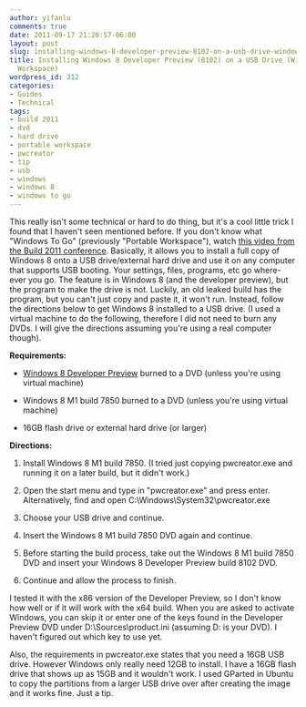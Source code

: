 ```yaml
---
author: yifanlu
comments: true
date: 2011-09-17 21:20:57-06:00
layout: post
slug: installing-windows-8-developer-preview-8102-on-a-usb-drive-windows-to-goportable-workspace
title: Installing Windows 8 Developer Preview (8102) on a USB Drive (Windows To Go/Portable
  Workspace)
wordpress_id: 312
categories:
- Guides
- Technical
tags:
- build 2011
- dvd
- hard drive
- portable workspace
- pwcreator
- tip
- usb
- windows
- windows 8
- windows to go
---
```


This really isn't some technical or hard to do thing, but it's a cool little trick I found that I haven't seen mentioned before. If you don't know what "Windows To Go" (previously "Portable Workspace"), watch [this video from the Build 2011 conference](http://channel9.msdn.com/Events/BUILD/BUILD2011/HW-245T). Basically, it allows you to install a full copy of Windows 8 onto a USB drive/external hard drive and use it on any computer that supports USB booting. Your settings, files, programs, etc go where-ever you go. The feature is in Windows 8 (and the developer preview), but the program to make the drive is not. Luckily, an old leaked build has the program, but you can't just copy and paste it, it won't run. Instead, follow the directions below to get Windows 8 installed to a USB drive. (I used a virtual machine to do the following, therefore I did not need to burn any DVDs. I will give the directions assuming you're using a real computer though).<!-- more -->

**Requirements:**



	
  * [Windows 8 Developer Preview](http://msdn.microsoft.com/en-us/windows/apps/br229516) burned to a DVD (unless you're using virtual machine)

	
  * Windows 8 M1 build 7850 burned to a DVD (unless you're using virtual machine)

	
  * 16GB flash drive or external hard drive (or larger)




**Directions:**








	
  1. Install Windows 8 M1 build 7850. (I tried just copying pwcreator.exe and running it on a later build, but it didn't work.)

	
  2. Open the start menu and type in "pwcreator.exe" and press enter. Alternatively, find and open C:\Windows\System32\pwcreator.exe

	
  3. Choose your USB drive and continue.

	
  4. Insert the Windows 8 M1 build 7850 DVD again and continue.

	
  5. Before starting the build process, take out the Windows 8 M1 build 7850 DVD and insert your Windows 8 Developer Preview build 8102 DVD.

	
  6. Continue and allow the process to finish.




I tested it with the x86 version of the Developer Preview, so I don't know how well or if it will work with the x64 build. When you are asked to activate Windows, you can skip it or enter one of the keys found in the Developer Preview DVD under D:\Sources\product.ini (assuming D: is your DVD). I haven't figured out which key to use yet.







Also, the requirements in pwcreator.exe states that you need a 16GB USB drive. However Windows only really need 12GB to install. I have a 16GB flash drive that shows up as 15GB and it wouldn't work. I used GParted in Ubuntu to copy the partitions from a larger USB drive over after creating the image and it works fine. Just a tip.
